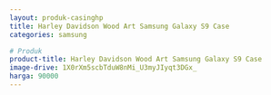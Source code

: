 ```yaml
---
layout: produk-casinghp
title: Harley Davidson Wood Art Samsung Galaxy S9 Case
categories: samsung

# Produk
product-title: Harley Davidson Wood Art Samsung Galaxy S9 Case
image-drive: 1X0rXm5scbTduW8nMi_U3myJIyqt3DGx_
harga: 90000
---
```

